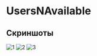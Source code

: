 # UsersNAvailable
## Скриншоты

![1](https://i.postimg.cc/mgm4BvFM/1.png)
![2](https://i.postimg.cc/GpN1svKm/2.png)
![3](https://i.postimg.cc/6QTX3MdP/3.png)
